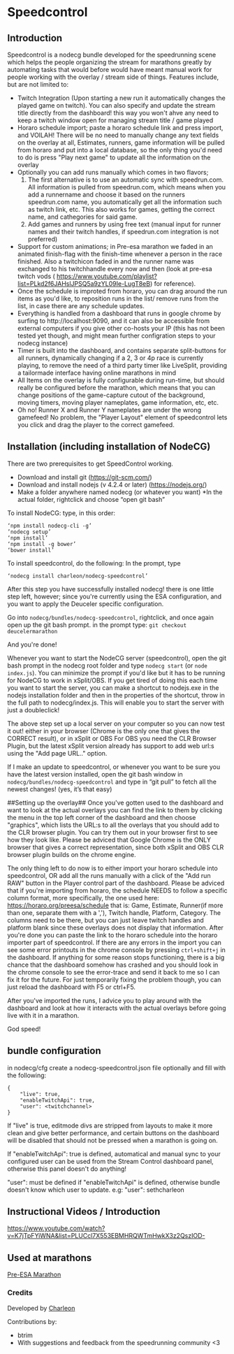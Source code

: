 # Speedcontrol

## Introduction

Speedcontrol is a nodecg bundle developed for the speedrunning scene which helps the people organizing the stream for marathons greatly by automating tasks
that would before would have meant manual work for people working with the overlay / stream side of things. Features include, but are not limited to:
* Twitch Integration (Upon starting a new run it automatically changes the played game on twitch). You can also specify and update the stream title directly from the dashboard! this way you won't ahve any need to keep a twitch window open for managing stream title / game played
* Horaro schedule import; paste a horaro schedule link and press import, and VOILAH! There will be no need to manually change any text fields on the overlay at all, Estimates, runners, game information will be pulled from horaro and put into a local database, so the only thing you'd need to do is press "Play next game" to update all the information on the overlay
* Optionally you can add runs manually which comes in two flavors; 
  1. The first alternative is to use an automatic sync with speedrun.com. All information is pulled from speedrun.com, which means when you add a runnername and choose it based on the runners speedrun.com name, you automatically get all the information such as twitch link, etc. This also works for games, getting the correct name, and cathegories for said game.
  2. Add games and runners by using free text (manual input for runner names and their twitch handles, if speedrun.com integration is not preferred)
* Support for custom animations; in Pre-esa marathon we faded in an animated finish-flag with the finish-time whenever a person in the race finished. Also a twitchicon faded in and the runner name was exchanged to his twitchhandle every now and then (look at pre-esa twitch vods ( https://www.youtube.com/playlist?list=PLkd2f6JAHslJPSQ5a9zYL09Ie-LugT8eB)  for reference).
* Once the schedule is improted from horaro, you can drag around the run items as you'd like, to reposition runs in the list/ remove runs from the list, in case there are any schedule updates.
* Everything is handled from a dashboard that runs in google chrome by surfing to http://localhost:9090, and it can also be accessible from external computers if you give other co-hosts your IP (this has not been tested yet though, and might mean further configration steps to your nodecg instance)
* Timer is built into the dashboard, and contains separate split-buttons for all runners, dynamically changing if a 2, 3 or 4p race is currently playing, to remove the need of a third party timer like LiveSplit, providing a tailormade interface having online marathons in mind
* All Items on the overlay is fully configurable during run-time, but should really be configured before the marathon, which means that you can change positions of the game-capture cutout of the background, moving timers, moving player nameplates, game information, etc, etc.
* Oh no! Runner X and Runner Y nameplates are under the wrong gamefeed! No problem, the "Player Layout" element of speedcontrol lets you click and drag the player to the correct gamefeed.

## Installation (including installation of NodeCG)

There are two prerequisites to get SpeedControl working.
* Download and install git (https://git-scm.com/)
* Download and install nodejs (v 4.2.4 or later) (https://nodejs.org/)
* Make a folder anywhere named nodecg (or whatever you want)
*In the actual folder, rightclick and choose “open git bash”

To install NodeCG: type, in this order: 
```
‘npm install nodecg-cli -g’
’nodecg setup’
‘npm install’ 
‘npm install -g bower’
‘bower install’
```

To install speedcontrol, do the following:
In the prompt, type 
```
‘nodecg install charleon/nodecg-speedcontrol’
```

After this step you have successfully installed nodecg! there is one little step left, however; since you're currently using the ESA configuration, and you want to apply the Deuceler specific configuration.

Go into `nodecg/bundles/nodecg-speedcontrol`, rightclick, and once again open up the git bash prompt.
in the prompt type: 
`git checkout deucelermarathon`

And you're done!

Whenever you want to start the NodeCG server (speedcontrol), open the git bash prompt in the nodecg root folder and type `nodecg start` (or `node index.js`). You can minimize the prompt if you'd like but it has to be running for NodeCG to work in xSplit/OBS. If you get tired of doing this each time you want to start the server, you can make a shortcut to nodejs.exe in the nodejs installation folder and then in the properties of the shortcut, throw in the full path to nodecg/index.js. This will enable you to start the server with just a doubleclick!

The above step set up a local server on your computer so you can now test it out! either in your browser (Chrome is the only one that gives the CORRECT result), or in xSplit or OBS For OBS you need the CLR Browser Plugin, but the latest xSplit version already has support to add web url:s using the "Add page URL.." option. 

If I make an update to speedcontrol, or whenever you want to be sure you have the latest version installed, open the git bash window in `nodecg/bundles/nodecg-speedcontrol` and type in “git pull” to fetch all the newest changes! (yes, it’s that easy)

##Setting up the overlay##
Once you've gotten used to the dashboard and want to look at the actual overlays you can find the link to them by clicking the menu in the top left corner of the dashboard and then choose "graphics", which lists the URL:s to all the overlays that you should add to the CLR browser plugin. You can try them out in your browser first to see how they look like. Please be adviced that Google Chrome is the ONLY browser that gives a correct representation, since both xSplit and OBS CLR browser plugin builds on the chrome engine.

The only thing left to do now is to either import your horaro schedule into speedcontrol, OR add all the runs manually with a click of the "Add run RAW" button in the Player control part of the dashboard. Please be adviced that if you're importing from horaro, the schedule NEEDS to follow a specific column format, more specifically, the one used here: https://horaro.org/preesa/schedule
that is: Game, Estimate, Runner(if more than one, separate them with a ','), Twitch handle, Platform, Category. The columns need to be there, but you can just leave twitch handles and platform blank since these overlays does not display that information.
After you're done you can paste the link to the horaro schedule into the horaro importer part of speedcontrol. If there are any errors in the import you can see some error printouts in the chrome console by pressing `ctrl+shift+j` in the dashboard. If anything for some reason stops functioning, there is a big chance that the dashboard somehow has crashed and you should look in the chrome console to see the error-trace and send it back to me so I can fix it for the future. For just temporarily fixing the problem though, you can just reload the dashboard with F5 or ctrl+F5.

After you've imported the runs, I advice you to play around with the dashboard and look at how it interacts with the actual overlays before going live with it in a marathon.

God speed!

## bundle configuration
in nodecg/cfg create a nodecg-speedcontrol.json file optionally and fill with the following:
```
{
    "live": true,
    "enableTwitchApi": true,
    "user": <twitchchannel>
}
```

If "live" is true, editmode divs are stripped from layouts to make it more clean and give better performance, and certain buttons on the dashboard will be disabled that should not be pressed when a marathon is going on. 

If "enableTwitchApi": true is defined, automatical and manual sync to your configured user can be used
from the Stream Control dashboard panel, otherwise this panel doesn't do anything!

"user": <twitchchannel> must be defined if "enableTwitchApi" is defined, otherwise bundle doesn't know which
user to update. e.g: "user": sethcharleon

## Instructional Videos / Introduction

https://www.youtube.com/watch?v=K7jTpFYiWNA&list=PLUCcl7X553EBMHRQWTmHwkX3z2QszIOD-

## Used at marathons
[Pre-ESA Marathon](https://www.youtube.com/watch?v=uQbREedGbhU&list=PLkd2f6JAHslJPSQ5a9zYL09Ie-LugT8eB)

### Credits
Developed by [Charleon](https://twitter.com/CharleonChan)

Contributions by:
- btrim
- With suggestions and feedback from the speedrunning community <3

